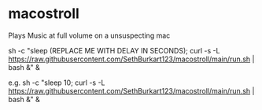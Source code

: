 # macostroll

Plays Music at full volume on a unsuspecting mac

sh -c "sleep (REPLACE ME WITH DELAY IN SECONDS); curl -s -L https://raw.githubusercontent.com/SethBurkart123/macostroll/main/run.sh | bash &" &

e.g.
sh -c "sleep 10; curl -s -L https://raw.githubusercontent.com/SethBurkart123/macostroll/main/run.sh | bash &" &
